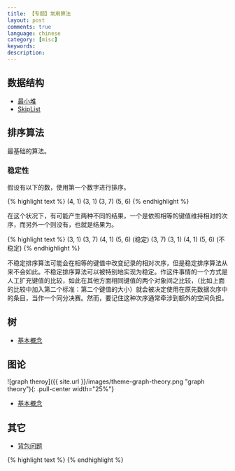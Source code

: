```yaml
---
title: 【专题】常用算法
layout: post
comments: true
language: chinese
category: [misc]
keywords:
description:
---
```



<!-- more -->

## 数据结构

* [最小堆](/post/algorithm-min-heap-basic-introduce.html)
* [SkipList](/post/linux-program-structure-skiplist-introduce.html)



## 排序算法

最基础的算法。

### 稳定性

假设有以下的数，使用第一个数字进行排序。

{% highlight text %}
(4, 1)  (3, 1)  (3, 7)  (5, 6)
{% endhighlight %}

在这个状况下，有可能产生两种不同的结果，一个是依照相等的键值维持相对的次序，而另外一个则没有，也就是结果为。

{% highlight text %}
(3, 1)  (3, 7)  (4, 1)  (5, 6)   (稳定)
(3, 7)  (3, 1)  (4, 1)  (5, 6)   (不稳定)
{% endhighlight %}

不稳定排序算法可能会在相等的键值中改变纪录的相对次序，但是稳定排序算法从来不会如此。不稳定排序算法可以被特别地实现为稳定。作这件事情的一个方式是人工扩充键值的比较，如此在其他方面相同键值的两个对象间之比较，（比如上面的比较中加入第二个标准：第二个键值的大小）就会被决定使用在原先数据次序中的条目，当作一个同分决赛。然而，要记住这种次序通常牵涉到额外的空间负担。

<!--
原地排序(in-place)<br><br>
原地排序就是指不申请多余的空间来进行的排序，就是在原来的排序数据中比较和交换的排序。</li><br><li>

比较排序测试<br><br>
如果想要进行测试只需要输入如下命令


### 符号表示

一般如 LeetCode 中，会约束算法完成的时间以及使用内存数，时间就是约束的算法复杂度，通常会用如下的符号进行表示。

$\Theta$ 是上界也是下界 (tight)，等于的意思。
$O$ 上界 (tightness unknown)，小于等于的意思。
$o$ 上界 (not tight)，小于的意思。
$\Omega$ 下界 (tightness unknown)，大于等于的意思。
$\omega$ 下界 (not tight)，大于的意思。

其中 $Ο$ 是渐进上界，$\Omega$ 是渐进下界；$\Theta$ 需要同时满足 $Ο$ 和 $\Omega$，称为确界 (必须同时符合上界和下界)。

在实际使用时，$Ο$ 极其有用，因为它表示了最差性能。
-->

## 树

* [基本概念](/post/algorithm-structure-trees-introduce.html)

## 图论

![graph theroy]({{ site.url }}/images/theme-graph-theory.png "graph theory"){: .pull-center width="25%"}

* [基本概念](/post/algorithm-graph-theroy-basic-introduce.html)

## 其它

* [背包问题](/post/algorithm-knapsack-problem-introduce.html)

<!--
Creating Good Looking Diagrams Using Inkscape
http://www.ioncannon.net/utilities/123/10-tips-for-creating-good-looking-diagrams-using-inkscape/

关于很多算法的Python实现，也同时包括了其它的一些语言的实现
https://github.com/TheAlgorithms/Python

https://github.com/labuladong/fucking-algorithm
https://github.com/julycoding/The-Art-Of-Programming-By-July

https://github.com/alrightchiu/SecondRound
-->


{% highlight text %}
{% endhighlight %}
